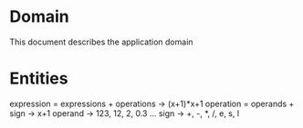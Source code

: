 # Domain

This document describes the application domain

# Entities

expression = expressions + operations -> (x+1)*x+1
operation = operands + sign -> x+1
operand -> 123, 12, 2, 0.3 ...
sign -> +, -, *, /, e, s, l
